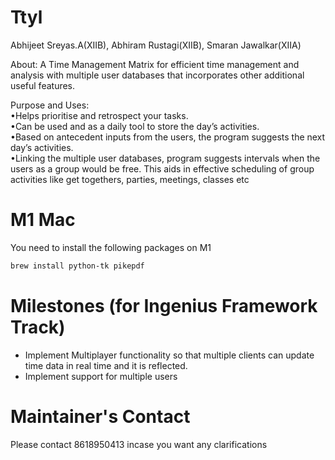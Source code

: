 # Ttyl
Abhijeet Sreyas.A(XIIB), Abhiram Rustagi(XIIB), Smaran Jawalkar(XIIA)

About:
A Time Management Matrix for efficient time management and analysis with multiple user databases that incorporates other additional useful features.

Purpose and Uses:  
•Helps prioritise and retrospect your tasks.  
•Can be used and as a daily tool to store the day’s activities.  
•Based on antecedent inputs from the users, the program suggests the next day’s activities.  
•Linking the multiple user databases, program suggests intervals when the users as a group would be free. This aids in effective scheduling of group activities like get togethers, parties, meetings, classes etc

# M1 Mac
You need to install the following packages on M1
```bash
brew install python-tk pikepdf
```

# Milestones (for Ingenius Framework Track)
- Implement Multiplayer functionality so that multiple clients can update time data in real time and it is reflected.
- Implement support for multiple users

# Maintainer's Contact
Please contact 8618950413 incase you want any clarifications
